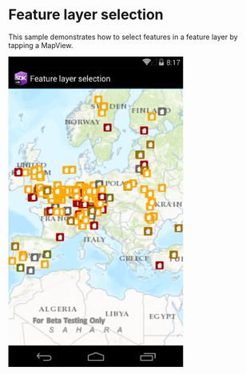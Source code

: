 # Feature layer selection

This sample demonstrates how to select features in a feature layer by tapping a MapView.

<img src="FeatureLayerSelection.jpg" width="350"/>



